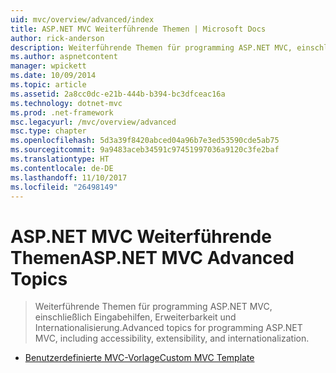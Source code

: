 ```yaml
---
uid: mvc/overview/advanced/index
title: ASP.NET MVC Weiterführende Themen | Microsoft Docs
author: rick-anderson
description: Weiterführende Themen für programming ASP.NET MVC, einschließlich Eingabehilfen, Erweiterbarkeit und Internationalisierung.
ms.author: aspnetcontent
manager: wpickett
ms.date: 10/09/2014
ms.topic: article
ms.assetid: 2a8cc0dc-e21b-444b-b394-bc3dfceac16a
ms.technology: dotnet-mvc
ms.prod: .net-framework
msc.legacyurl: /mvc/overview/advanced
msc.type: chapter
ms.openlocfilehash: 5d3a39f8420abced04a96b7e3ed53590cde5ab75
ms.sourcegitcommit: 9a9483aceb34591c97451997036a9120c3fe2baf
ms.translationtype: HT
ms.contentlocale: de-DE
ms.lasthandoff: 11/10/2017
ms.locfileid: "26498149"
---
```

<a name="aspnet-mvc-advanced-topics"></a><span data-ttu-id="89c35-103">ASP.NET MVC Weiterführende Themen</span><span class="sxs-lookup"><span data-stu-id="89c35-103">ASP.NET MVC Advanced Topics</span></span>
====================
> <span data-ttu-id="89c35-104">Weiterführende Themen für programming ASP.NET MVC, einschließlich Eingabehilfen, Erweiterbarkeit und Internationalisierung.</span><span class="sxs-lookup"><span data-stu-id="89c35-104">Advanced topics for programming ASP.NET MVC, including accessibility, extensibility, and internationalization.</span></span>


- [<span data-ttu-id="89c35-105">Benutzerdefinierte MVC-Vorlage</span><span class="sxs-lookup"><span data-stu-id="89c35-105">Custom MVC Template</span></span>](custom-mvc-templates.md)
